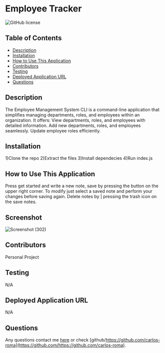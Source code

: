 # Employee Tracker
  ![GitHub license](https://img.shields.io/badge/license-MIT-blue.svg)
  
  ## Table of Contents
  * [Description](#description)
  * [Installation](#installation)
  * [How to Use This Application](#How-to-use-this-application)
  * [Contributors](#contributors)
  * [Testing](#testing)
  * [Deployed Application URL](#Deployed-application-url)
  * [Questions](#questions)
  
  ## Description
  The Employee Management System CLI is a command-line application that simplifies managing departments, roles, and employees within an organization. It offers:    View departments, roles, and employees with detailed information.    Add new departments, roles, and employees seamlessly.    Update employee roles efficiently.
  
  ## Installation
  1)Clone the repo 2)Extract the files 3)Install dependecies 4)Run index.js
  
  ## How to Use This Application  
  Press get started and write a new note, save by pressing the button on the upper right corner. To modify just select a saved note and perform your changes before saving again. Delete notes by  |    pressing the trash icon on the save notes. 
  
  ## Screenshot
  ![Screenshot (302)](https://github.com/carlos-roma/A_inc_db-sql-employee-tracker/assets/68045584/98df8dfb-e222-433f-8a35-7445b7be8c92)

  ## Contributors
  Personal Project
  
  ## Testing
  N/A
  
  ## Deployed Application URL

  N/A
  
  ## Questions
  Any questions contact me [here](mailto:adrianc.rm0@gmail.com) or check [github/https://github.com/carlos-roma](https://github.com/https://github.com/carlos-roma).
  
